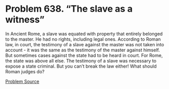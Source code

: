 # Problem 638. “The slave as a witness”

In Ancient Rome, a slave was equated with property that entirely belonged to the master. He had no rights, including legal ones. According to Roman law, in court, the testimony of a slave against the master was not taken into account - it was the same as the testimony of the master against himself. But sometimes cases against the state had to be heard in court. For Rome, the state was above all else. The testimony of a slave was necessary to expose a state criminal. But you can’t break the law either! What should Roman judges do?

[Problem Source](https://www.trizland.ru/tasks/5277/)
